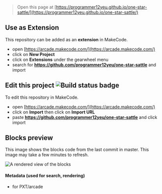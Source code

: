  


> Open this page at [https://programmer12yeu.github.io/one-star-sattle/](https://programmer12yeu.github.io/one-star-sattle/)

## Use as Extension

This repository can be added as an **extension** in MakeCode.

* open [https://arcade.makecode.com/](https://arcade.makecode.com/)
* click on **New Project**
* click on **Extensions** under the gearwheel menu
* search for **https://github.com/programmer12yeu/one-star-sattle** and import

## Edit this project ![Build status badge](https://github.com/programmer12yeu/one-star-sattle/workflows/MakeCode/badge.svg)

To edit this repository in MakeCode.

* open [https://arcade.makecode.com/](https://arcade.makecode.com/)
* click on **Import** then click on **Import URL**
* paste **https://github.com/programmer12yeu/one-star-sattle** and click import

## Blocks preview

This image shows the blocks code from the last commit in master.
This image may take a few minutes to refresh.

![A rendered view of the blocks](https://github.com/programmer12yeu/one-star-sattle/raw/master/.github/makecode/blocks.png)

#### Metadata (used for search, rendering)

* for PXT/arcade
<script src="https://makecode.com/gh-pages-embed.js"></script><script>makeCodeRender("{{ site.makecode.home_url }}", "{{ site.github.owner_name }}/{{ site.github.repository_name }}");</script>
